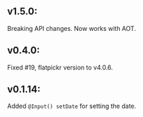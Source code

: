 ## v1.5.0:

Breaking API changes. Now works with AOT.

## v0.4.0:

Fixed #19, flatpickr version to v4.0.6.

## v0.1.14:

Added `@Input() setDate` for setting the date.